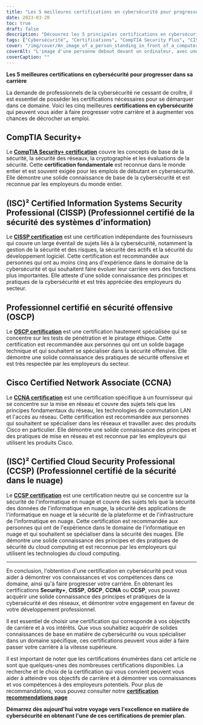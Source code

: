 ```yaml
---
title: "Les 5 meilleures certifications en cybersécurité pour progresser dans sa carrière"
date: 2023-03-20
toc: true
draft: false
description: "Découvrez les 5 principales certifications en cybersécurité qui peuvent vous aider à faire progresser votre carrière et à augmenter vos chances de décrocher un emploi dans ce domaine en pleine expansion qu'est la cybersécurité."
tags: ["Cybersécurité", "Certifications", "CompTIA Security Plus", "CISSP", "Sécurité offensive OSCP", "Cisco CCNA", "(ISC2) CCSP", "Sécurité informatique", "Sécurité des réseaux", "Sécurité de l'informatique en nuage", "Développement professionnel", "Avancement de la carrière", "Validation des compétences", "Sécurité de l'information", "Piratage éthique", "Test de pénétration", "Administration des réseaux", "Informatique en nuage", "Gestion de la sécurité", "Évaluation de la vulnérabilité"]
cover: "/img/cover/An_image_of_a_person_standing_in_front_of_a_computer.png"
coverAlt: "L'image d'une personne debout devant un ordinateur, avec une cape de super-héros sur le dos, symbolise les compétences et les connaissances que l'on peut acquérir en obtenant des certifications en cybersécurité."
coverCaption: ""
---
```


**Les 5 meilleures certifications en cybersécurité pour progresser dans sa carrière**

La demande de professionnels de la cybersécurité ne cessant de croître, il est essentiel de posséder les certifications nécessaires pour se démarquer dans ce domaine. Voici les cinq meilleures **certifications en cybersécurité** qui peuvent vous aider à faire progresser votre carrière et à augmenter vos chances de décrocher un emploi.

## CompTIA Security+

Le [**CompTIA Security+ certification**](https://www.comptia.org/certifications/security) couvre les concepts de base de la sécurité, la sécurité des réseaux, la cryptographie et les évaluations de la sécurité. Cette **certification fondamentale** est reconnue dans le monde entier et est souvent exigée pour les emplois de débutant en cybersécurité. Elle démontre une solide connaissance de base de la cybersécurité et est reconnue par les employeurs du monde entier.

## (ISC)² Certified Information Systems Security Professional (CISSP) (Professionnel certifié de la sécurité des systèmes d'information)

Le [**CISSP certification**](https://www.isc2.org/Certifications/CISSP#) est une certification indépendante des fournisseurs qui couvre un large éventail de sujets liés à la cybersécurité, notamment la gestion de la sécurité et des risques, la sécurité des actifs et la sécurité du développement logiciel. Cette certification est recommandée aux personnes qui ont au moins cinq ans d'expérience dans le domaine de la cybersécurité et qui souhaitent faire évoluer leur carrière vers des fonctions plus importantes. Elle atteste d'une solide connaissance des principes et pratiques de la cybersécurité et est très appréciée des employeurs du secteur.

## Professionnel certifié en sécurité offensive (OSCP)

Le [**OSCP certification**](https://www.offensive-security.com/pwk-oscp/) est une certification hautement spécialisée qui se concentre sur les tests de pénétration et le piratage éthique. Cette certification est recommandée aux personnes qui ont un solide bagage technique et qui souhaitent se spécialiser dans la sécurité offensive. Elle démontre une solide connaissance des pratiques de sécurité offensive et est très respectée par les employeurs du secteur.

## Cisco Certified Network Associate (CCNA)

Le [**CCNA certification**](https://www.cisco.com/c/en/us/training-events/training-certifications/certifications/associate/ccna.html) est une certification spécifique à un fournisseur qui se concentre sur la mise en réseau et couvre des sujets tels que les principes fondamentaux du réseau, les technologies de commutation LAN et l'accès au réseau. Cette certification est recommandée aux personnes qui souhaitent se spécialiser dans les réseaux et travailler avec des produits Cisco en particulier. Elle démontre une solide connaissance des principes et des pratiques de mise en réseau et est reconnue par les employeurs qui utilisent les produits Cisco.

## (ISC)² Certified Cloud Security Professional (CCSP) (Professionnel certifié de la sécurité dans le nuage)

Le [**CCSP certification**](https://www.isc2.org/Certifications/CCSP) est une certification neutre qui se concentre sur la sécurité de l'informatique en nuage et couvre des sujets tels que la sécurité des données de l'informatique en nuage, la sécurité des applications de l'informatique en nuage et la sécurité de la plateforme et de l'infrastructure de l'informatique en nuage. Cette certification est recommandée aux personnes qui ont de l'expérience dans le domaine de l'informatique en nuage et qui souhaitent se spécialiser dans la sécurité des nuages. Elle démontre une solide connaissance des principes et des pratiques de sécurité du cloud computing et est reconnue par les employeurs qui utilisent les technologies du cloud computing.

______

En conclusion, l'obtention d'une certification en cybersécurité peut vous aider à démontrer vos connaissances et vos compétences dans ce domaine, ainsi qu'à faire progresser votre carrière. En obtenant les certifications **Security+**, **CISSP**, **OSCP**, **CCNA** ou **CCSP**, vous pouvez acquérir une solide connaissance des principes et pratiques de la cybersécurité et des réseaux, et démontrer votre engagement en faveur de votre développement professionnel.

Il est essentiel de choisir une certification qui corresponde à vos objectifs de carrière et à vos intérêts. Que vous souhaitiez acquérir de solides connaissances de base en matière de cybersécurité ou vous spécialiser dans un domaine spécifique, ces certifications peuvent vous aider à faire passer votre carrière à la vitesse supérieure.

Il est important de noter que les certifications énumérées dans cet article ne sont que quelques-unes des nombreuses certifications disponibles. La recherche et le choix de la certification qui vous convient peuvent vous aider à atteindre vos objectifs de carrière et à démontrer vos connaissances et vos compétences à des employeurs potentiels. Pour plus de recommandations, vous pouvez consulter notre [**certification recommendations page**](https://simeononsecurity.com/recommendations/certifications/)

**Démarrez dès aujourd'hui votre voyage vers l'excellence en matière de cybersécurité en obtenant l'une de ces certifications de premier plan**.
